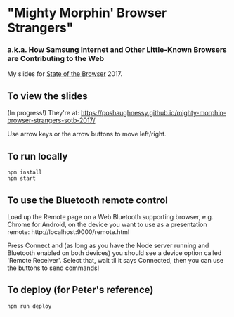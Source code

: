 # "Mighty Morphin' Browser Strangers"
### a.k.a. How Samsung Internet and Other Little-Known Browsers are Contributing to the Web

My slides for [State of the Browser](https://www.stateofthebrowser.com/) 2017. 

## To view the slides

(In progress!) They're at: https://poshaughnessy.github.io/mighty-morphin-browser-strangers-sotb-2017/

Use arrow keys or the arrow buttons to move left/right.


## To run locally

```
npm install
npm start
```


## To use the Bluetooth remote control

Load up the Remote page on a Web Bluetooth supporting browser, e.g. Chrome for Android, on the device you want to use 
as a presentation remote: http://localhost:9000/remote.html

Press Connect and (as long as you have the Node server running and Bluetooth enabled on both devices) you should see
a device option called 'Remote Receiver'. Select that, wait til it says Connected, then you can use the buttons to send 
commands!


## To deploy (for Peter's reference)

```
npm run deploy
```
